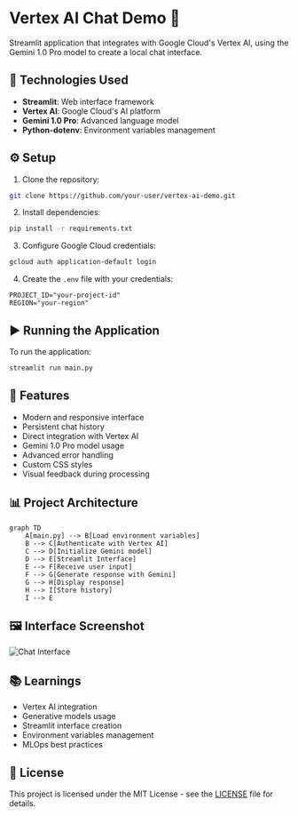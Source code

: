 # Vertex AI Chat Demo 🧠

Streamlit application that integrates with Google Cloud's Vertex AI, using the Gemini 1.0 Pro model to create a local chat interface.

## 🚀 Technologies Used

- **Streamlit**: Web interface framework
- **Vertex AI**: Google Cloud's AI platform
- **Gemini 1.0 Pro**: Advanced language model
- **Python-dotenv**: Environment variables management

## ⚙️ Setup

1. Clone the repository:
```bash
git clone https://github.com/your-user/vertex-ai-demo.git
```

2. Install dependencies:
```bash
pip install -r requirements.txt
```

3. Configure Google Cloud credentials:
```bash
gcloud auth application-default login
```

4. Create the `.env` file with your credentials:
```env
PROJECT_ID="your-project-id"
REGION="your-region"
```

## ▶️ Running the Application

To run the application:
```bash
streamlit run main.py
```

## 🎯 Features

- Modern and responsive interface
- Persistent chat history
- Direct integration with Vertex AI
- Gemini 1.0 Pro model usage
- Advanced error handling
- Custom CSS styles
- Visual feedback during processing

## 📊 Project Architecture

```mermaid
graph TD
    A[main.py] --> B[Load environment variables]
    B --> C[Authenticate with Vertex AI]
    C --> D[Initialize Gemini model]
    D --> E[Streamlit Interface]
    E --> F[Receive user input]
    F --> G[Generate response with Gemini]
    G --> H[Display response]
    H --> I[Store history]
    I --> E
```

## 🖼️ Interface Screenshot

![Chat Interface](https://via.placeholder.com/800x500.png?text=Chat+Interface+Screenshot)

## 📚 Learnings

- Vertex AI integration
- Generative models usage
- Streamlit interface creation
- Environment variables management
- MLOps best practices

## 📝 License

This project is licensed under the MIT License - see the [LICENSE](LICENSE) file for details.


